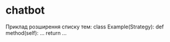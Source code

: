 # chatbot
Приклад розширення списку тем:
class Example(Strategy):
    def method(self):
        ...
        return ...
